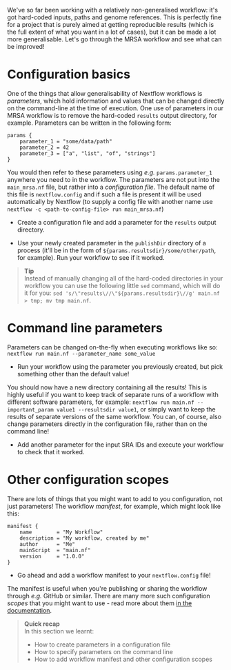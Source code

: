We've so far been working with a relatively non-generalised workflow: it's got
hard-coded inputs, paths and genome references. This is perfectly fine for a
project that is purely aimed at getting reproducible results (which is the full
extent of what you want in a lot of cases), but it can be made a lot more
generalisable. Let's go through the MRSA workflow and see what can be improved!

# Configuration basics

One of the things that allow generalisability of Nextflow workflows is
*parameters*, which hold information and values that can be changed directly on
the command-line at the time of execution. One use of parameters in our MRSA
workflow is to remove the hard-coded `results` output directory, for example.
Parameters can be written in the following form:

```nextflow
params {
    parameter_1 = "some/data/path"
    parameter_2 = 42
    parameter_3 = ["a", "list", "of", "strings"]
}
```

You would then refer to these parameters using *e.g.* `params.parameter_1`
anywhere you need to in the workflow. The parameters are not put into the
`main_mrsa.nf` file, but rather into a *configuration file*. The default name of this
file is `nextflow.config` and if such a file is present it will be used 
automatically by Nextflow (to supply a config file with another name use 
`nextflow -c <path-to-config-file> run main_mrsa.nf`)

* Create a configuration file and add a parameter for the `results` output
  directory.

* Use your newly created parameter in the `publishDir` directory of a process
  (it'll be in the form of `${params.resultsdir}/some/other/path`, for example).
  Run your workflow to see if it worked.

> **Tip** <br>
> Instead of manually changing all of the hard-coded directories in your
> workflow you can use the following little `sed` command, which will do it for
> you: `sed 's/\"results\//\"${params.resultsdir}\//g' main.nf > tmp; mv tmp
> main.nf`.

# Command line parameters

Parameters can be changed on-the-fly when executing workflows like so: `nextflow
run main.nf --parameter_name some_value`

* Run your workflow using the parameter you previously created, but pick
  something other than the default value!

You should now have a new directory containing all the results! This is highly
useful if you want to keep track of separate runs of a workflow with different
software parameters, for example: `nextflow run main.nf --important_param value1
--resultsdir value1`, or simply want to keep the results of separate versions of
the same workflow. You can, of course, also change parameters directly in the
configuration file, rather than on the command line!

* Add another parameter for the input SRA IDs and execute your workflow to check
  that it worked.

# Other configuration scopes

There are lots of things that you might want to add to you configuration, not
just parameters! The workflow *manifest*, for example, which might look like
this:

```nextflow
manifest {
    name        = "My Workflow"
    description = "My workflow, created by me"
    author      = "Me"
    mainScript  = "main.nf"
    version     = "1.0.0"
}
```

* Go ahead and add a workflow manifest to your `nextflow.config` file!

The manifest is useful when you're publishing or sharing the workflow through
*e.g.* GitHub or similar. There are many more such configuration *scopes* that
you might want to use - read more about them [in the documentation](https://www.nextflow.io/docs/latest/config.html#config-scopes).

> **Quick recap** <br>
> In this section we learnt:
>
> * How to create parameters in a configuration file
> * How to specify parameters on the command line
> * How to add  workflow manifest and other configuration scopes
